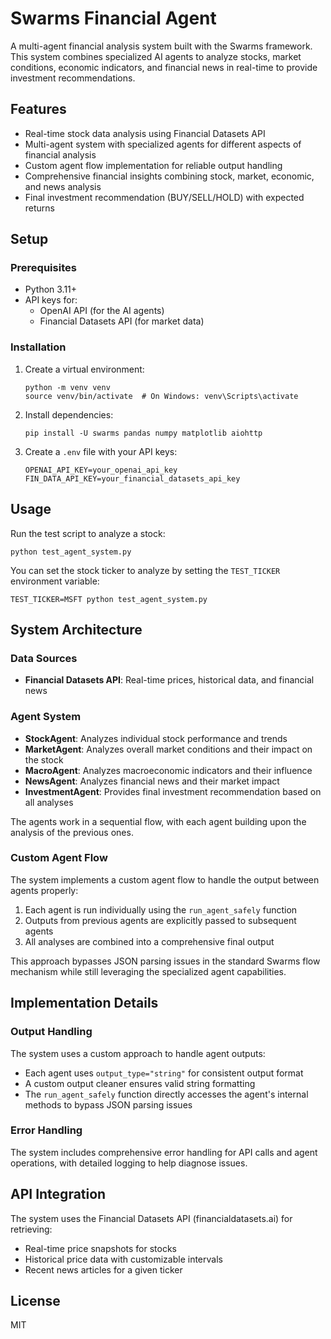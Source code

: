 # Swarms Financial Agent

A multi-agent financial analysis system built with the Swarms framework. This system combines specialized AI agents to analyze stocks, market conditions, economic indicators, and financial news in real-time to provide investment recommendations.

## Features

- Real-time stock data analysis using Financial Datasets API
- Multi-agent system with specialized agents for different aspects of financial analysis
- Custom agent flow implementation for reliable output handling
- Comprehensive financial insights combining stock, market, economic, and news analysis
- Final investment recommendation (BUY/SELL/HOLD) with expected returns

## Setup

### Prerequisites

- Python 3.11+
- API keys for:
  - OpenAI API (for the AI agents)
  - Financial Datasets API (for market data)

### Installation

1. Create a virtual environment:
   ```
   python -m venv venv
   source venv/bin/activate  # On Windows: venv\Scripts\activate
   ```

2. Install dependencies:
   ```
   pip install -U swarms pandas numpy matplotlib aiohttp
   ```

3. Create a `.env` file with your API keys:
   ```
   OPENAI_API_KEY=your_openai_api_key
   FIN_DATA_API_KEY=your_financial_datasets_api_key
   ```

## Usage

Run the test script to analyze a stock:

```
python test_agent_system.py
```

You can set the stock ticker to analyze by setting the `TEST_TICKER` environment variable:

```
TEST_TICKER=MSFT python test_agent_system.py
```

## System Architecture

### Data Sources
- **Financial Datasets API**: Real-time prices, historical data, and financial news

### Agent System
- **StockAgent**: Analyzes individual stock performance and trends
- **MarketAgent**: Analyzes overall market conditions and their impact on the stock
- **MacroAgent**: Analyzes macroeconomic indicators and their influence
- **NewsAgent**: Analyzes financial news and their market impact
- **InvestmentAgent**: Provides final investment recommendation based on all analyses

The agents work in a sequential flow, with each agent building upon the analysis of the previous ones.

### Custom Agent Flow

The system implements a custom agent flow to handle the output between agents properly:

1. Each agent is run individually using the `run_agent_safely` function
2. Outputs from previous agents are explicitly passed to subsequent agents
3. All analyses are combined into a comprehensive final output

This approach bypasses JSON parsing issues in the standard Swarms flow mechanism while still leveraging the specialized agent capabilities.

## Implementation Details

### Output Handling

The system uses a custom approach to handle agent outputs:
- Each agent uses `output_type="string"` for consistent output format
- A custom output cleaner ensures valid string formatting
- The `run_agent_safely` function directly accesses the agent's internal methods to bypass JSON parsing issues

### Error Handling

The system includes comprehensive error handling for API calls and agent operations, with detailed logging to help diagnose issues.

## API Integration

The system uses the Financial Datasets API (financialdatasets.ai) for retrieving:
- Real-time price snapshots for stocks
- Historical price data with customizable intervals
- Recent news articles for a given ticker

## License

MIT

